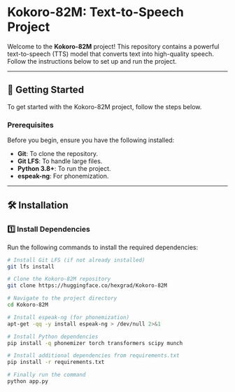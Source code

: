 # Kokoro-82M: Text-to-Speech Project

Welcome to the **Kokoro-82M** project! This repository contains a powerful text-to-speech (TTS) model that converts text into high-quality speech. Follow the instructions below to set up and run the project.

---

## 🚀 Getting Started

To get started with the Kokoro-82M project, follow the steps below.

### Prerequisites

Before you begin, ensure you have the following installed:

- **Git**: To clone the repository.
- **Git LFS**: To handle large files.
- **Python 3.8+**: To run the project.
- **espeak-ng**: For phonemization.

---

## 🛠️ Installation

### 1️⃣ Install Dependencies

Run the following commands to install the required dependencies:

```bash
# Install Git LFS (if not already installed)
git lfs install

# Clone the Kokoro-82M repository
git clone https://huggingface.co/hexgrad/Kokoro-82M

# Navigate to the project directory
cd Kokoro-82M

# Install espeak-ng (for phonemization)
apt-get -qq -y install espeak-ng > /dev/null 2>&1

# Install Python dependencies
pip install -q phonemizer torch transformers scipy munch

# Install additional dependencies from requirements.txt
pip install -r requirements.txt

# Finally run the command
python app.py
